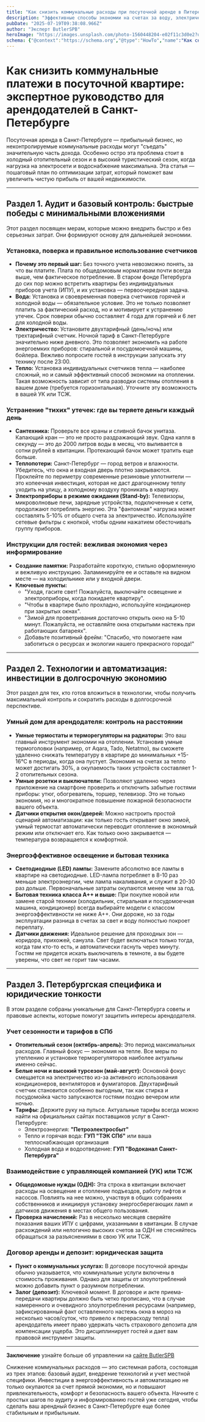 ```yaml
---
title: "Как снизить коммунальные расходы при посуточной аренде в Питере: практические советы"
description: "Эффективные способы экономии на счетах за воду, электричество и отопление в квартире, сдаваемой посуточно в Санкт-Петербурге. От установки умных устройств до простых лайфхаков для увеличения вашей прибыли."
pubDate: "2025-07-19T09:38:08.966Z"
author: "Эксперт ButlerSPB"
heroImage: "https://images.unsplash.com/photo-1560448204-e02f11c3d0e2?q=80&w=2070&auto=format&fit=crop"
schema: {"@context":"https://schema.org","@type":"HowTo","name":"Как снизить коммунальные расходы при посуточной аренде в Питере: практические советы","description":"Эффективные способы экономии на счетах за воду, электричество и отопление в квартире, сдаваемой посуточно в Санкт-Петербурге. От установки умных устройств до простых лайфхаков для увеличения вашей прибыли.","image":{"@type":"ImageObject","url":"https://images.unsplash.com/photo-1560448204-e02f11c3d0e2?q=80&w=2070&auto=format&fit=crop"},"aggregateRating":{"@type":"AggregateRating","ratingValue":"5.0","reviewCount":740,"bestRating":"5","worstRating":"1"},"publisher":{"@type":"Organization","name":"Блог ButlerSPB","logo":{"@type":"ImageObject","url":"https://butlerspb-blog.netlify.app/favicon.ico"}},"mainEntityOfPage":{"@type":"WebPage","@id":"https://butlerspb-blog.netlify.app/blog/snizhenie-kommunalnyh-rashodov-pri-posutochnoy-arende-v-pitere/"}}
---
```


# Как снизить коммунальные платежи в посуточной квартире: экспертное руководство для арендодателей в Санкт-Петербурге

Посуточная аренда в Санкт-Петербурге — прибыльный бизнес, но неконтролируемые коммунальные расходы могут "съедать" значительную часть дохода. Особенно остро эта проблема стоит в холодный отопительный сезон и в высокий туристический сезон, когда нагрузка на электросети и водоснабжение максимальна. Эта статья — пошаговый план по оптимизации затрат, который поможет вам увеличить чистую прибыль от вашей недвижимости.

---

## Раздел 1. Аудит и базовый контроль: быстрые победы с минимальными вложениями

Этот раздел посвящен мерам, которые можно внедрить быстро и без серьезных затрат. Они формируют основу для дальнейшей экономии.

### Установка, поверка и правильное использование счетчиков
*   **Почему это первый шаг:** Без точного учета невозможно понять, за что вы платите. Плата по общедомовым нормативам почти всегда выше, чем фактическое потребление. В старом фонде Петербурга до сих пор можно встретить квартиры без индивидуальных приборов учета (ИПУ), и их установка — первоочередная задача.
*   **Вода:** Установка и своевременная поверка счетчиков горячей и холодной воды — обязательное условие. Это не только позволяет платить за фактический расход, но и мотивирует к устранению утечек. Срок поверки обычно составляет 4 года для горячей и 6 лет для холодной воды.
*   **Электричество:** Установите двухтарифный (день/ночь) или трехтарифный счетчик. Ночной тариф в Санкт-Петербурге значительно ниже дневного. Это позволяет экономить на работе энергоемких приборов: стиральной и посудомоечной машины, бойлера. Вежливо попросите гостей в инструкции запускать эту технику после 23:00.
*   **Тепло:** Установка индивидуальных счетчиков тепла — наиболее сложный, но и самый эффективный способ экономии на отоплении. Такая возможность зависит от типа разводки системы отопления в вашем доме (требуется горизонтальная). Уточните эту возможность в вашей УК или ТСЖ.

### Устранение "тихих" утечек: где вы теряете деньги каждый день
*   **Сантехника:** Проверьте все краны и сливной бачок унитаза. Капающий кран — это не просто раздражающий звук. Одна капля в секунду — это до 2000 литров воды в месяц, что выливается в сотни рублей в квитанции. Протекающий бачок может тратить еще больше.
*   **Теплопотери:** Санкт-Петербург — город ветров и влажности. Убедитесь, что окна и входная дверь плотно закрываются. Проклейте по периметру современные резиновые уплотнители — это копеечная инвестиция, которая не даст драгоценному теплу уходить на улицу, а холодному воздуху проникать в квартиру.
*   **Электроприборы в режиме ожидания (Stand-by):** Телевизоры, микроволновые печи, зарядные устройства, подключенные к сети, продолжают потреблять энергию. Эта "фантомная" нагрузка может составлять 5-10% от общего счета за электричество. Используйте сетевые фильтры с кнопкой, чтобы одним нажатием обесточивать группу приборов.

### Инструкции для гостей: вежливая экономия через информирование
*   **Создание памятки:** Разработайте короткую, стильно оформленную и вежливую инструкцию. Заламинируйте ее и оставьте на видном месте — на холодильнике или у входной двери.
*   **Ключевые пункты:**
    *   "Уходя, гасите свет! Пожалуйста, выключайте освещение и электроприборы, когда покидаете квартиру".
    *   "Чтобы в квартире было прохладно, используйте кондиционер при закрытых окнах".
    *   "Зимой для проветривания достаточно открыть окно на 5-10 минут. Пожалуйста, не оставляйте окна открытыми настежь при работающих батареях".
    *   Добавьте позитивный фрейм: "Спасибо, что помогаете нам заботиться о ресурсах и экологии нашего прекрасного города!"

---

## Раздел 2. Технологии и автоматизация: инвестиции в долгосрочную экономию

Этот раздел для тех, кто готов вложиться в технологии, чтобы получить максимальный контроль и сократить расходы в долгосрочной перспективе.

### Умный дом для арендодателя: контроль на расстоянии
*   **Умные термостаты и терморегуляторы на радиаторы:** Это ваш главный инструмент экономии на отоплении. Установив умные термоголовки (например, от Aqara, Tado, Netatmo), вы сможете удаленно снижать температуру в квартире до минимальных +15-16°C в периоды, когда она пустует. Экономия на счетах за тепло может достигать 30%, а окупаемость таких устройств составляет 1-2 отопительных сезона.
*   **Умные розетки и выключатели:** Позволяют удаленно через приложение на смартфоне проверить и отключить забытые гостями приборы: утюг, обогреватель, торшер, телевизор. Это не только экономия, но и многократное повышение пожарной безопасности вашего объекта.
*   **Датчики открытия окон/дверей:** Можно настроить простой сценарий автоматизации: как только гость открывает окно зимой, умный термостат автоматически переводит отопление в экономный режим или отключает его. Как только окно закрывается — температура возвращается к комфортной.

### Энергоэффективное освещение и бытовая техника
*   **Светодиодные (LED) лампы:** Замените абсолютно все лампы в квартире на светодиодные. LED-лампа потребляет в 8-10 раз меньше электроэнергии, чем лампа накаливания, и служит в 20-30 раз дольше. Первоначальные затраты окупаются менее чем за год.
*   **Бытовая техника класса А++ и выше:** При покупке новой или замене старой техники (холодильник, стиральная и посудомоечная машина, кондиционер) всегда выбирайте модели с классом энергоэффективности не ниже А++. Они дороже, но за годы эксплуатации разница в счетах за свет и воду полностью покроет переплату.
*   **Датчики движения:** Идеальное решение для проходных зон — коридора, прихожей, санузла. Свет будет включаться только тогда, когда там кто-то есть, и автоматически гаснуть через минуту. Гостям не придется искать выключатель в темноте, а вы будете уверены, что свет не горит там часами.

---

## Раздел 3. Петербургская специфика и юридические тонкости

В этом разделе собраны уникальные для Санкт-Петербурга советы и правовые аспекты, которые помогут защитить интересы арендодателя.

### Учет сезонности и тарифов в СПб
*   **Отопительный сезон (октябрь-апрель):** Это период максимальных расходов. Главный фокус — экономия на тепле. Все меры по утеплению и установке терморегуляторов наиболее актуальны именно сейчас.
*   **Белые ночи и высокий турсезон (май-август):** Основной фокус смещается на электричество из-за активного использования кондиционеров, вентиляторов и фумигаторов. Двухтарифный счетчик становится особенно выгодным, так как стирка и посудомойка часто запускаются гостями поздно вечером или ночью.
*   **Тарифы:** Держите руку на пульсе. Актуальные тарифы всегда можно найти на официальных сайтах поставщиков услуг в Санкт-Петербурге:
    *   Электроэнергия: **"Петроэлектросбыт"**
    *   Тепло и горячая вода: **ГУП "ТЭК СПб"** или ваша теплоснабжающая организация
    *   Холодная вода и водоотведение: **ГУП "Водоканал Санкт-Петербурга"**

### Взаимодействие с управляющей компанией (УК) или ТСЖ
*   **Общедомовые нужды (ОДН):** Эта строка в квитанции включает расходы на освещение и отопление подъездов, работу лифтов и насосов. Повлиять на нее можно, участвуя в общих собраниях собственников и инициируя установку энергосберегающих ламп и датчиков движения в местах общего пользования.
*   **Проверка начислений:** Раз в несколько месяцев сверяйте показания ваших ИПУ с цифрами, указанными в квитанции. В случае расхождений или нелогично высоких счетов за ОДН не стесняйтесь обращаться за разъяснениями в свою УК или ТСЖ.

### Договор аренды и депозит: юридическая защита
*   **Пункт о коммунальных услугах:** В договоре посуточной аренды обычно указывается, что коммунальные услуги включены в стоимость проживания. Однако для защиты от злоупотреблений можно добавить пункт о разумном потреблении.
*   **Залог (депозит):** Ключевой момент. В договоре и акте приема-передачи квартиры должно быть четко прописано, что в случае намеренного и очевидного злоупотребления ресурсами (например, зафиксированный факт оставленного настежь окна в мороз на несколько часов/суток, что привело к перерасходу тепла) арендодатель имеет право удержать часть страхового депозита для компенсации ущерба. Это дисциплинирует гостей и дает вам правовой инструмент защиты.

---

**Заключение** узнайте больше об управлении на <a href="https://butlerspb.ru/rent" target="_blank" rel="nofollow">сайте ButlerSPB</a>

Снижение коммунальных расходов — это системная работа, состоящая из трех этапов: базовый аудит, внедрение технологий и учет местной специфики. Инвестиции в энергоэффективность и автоматизацию не только окупаются за счет прямой экономии, но и повышают привлекательность, комфорт и безопасность вашего объекта. Начните с простых шагов по аудиту и информированию гостей уже сегодня, чтобы сделать ваш арендный бизнес в Санкт-Петербурге еще более стабильным и прибыльным.